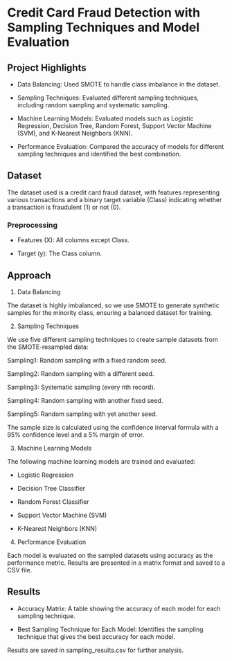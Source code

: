 # Credit Card Fraud Detection with Sampling Techniques and Model Evaluation


## Project Highlights

- Data Balancing: Used SMOTE to handle class imbalance in the dataset.

- Sampling Techniques: Evaluated different sampling techniques, including random sampling and systematic sampling.

- Machine Learning Models: Evaluated models such as Logistic Regression, Decision Tree, Random Forest, Support Vector Machine (SVM), and K-Nearest Neighbors (KNN).

- Performance Evaluation: Compared the accuracy of models for different sampling techniques and identified the best combination.


## Dataset

The dataset used is a credit card fraud dataset, with features representing various transactions and a binary target variable (Class) indicating whether a transaction is fraudulent (1) or not (0).

### Preprocessing

- Features (X): All columns except Class.

- Target (y): The Class column.


## Approach

1. Data Balancing

The dataset is highly imbalanced, so we use SMOTE to generate synthetic samples for the minority class, ensuring a balanced dataset for training.

2. Sampling Techniques

We use five different sampling techniques to create sample datasets from the SMOTE-resampled data:

Sampling1: Random sampling with a fixed random seed.

Sampling2: Random sampling with a different seed.

Sampling3: Systematic sampling (every nth record).

Sampling4: Random sampling with another fixed seed.

Sampling5: Random sampling with yet another seed.

The sample size is calculated using the confidence interval formula with a 95% confidence level and a 5% margin of error.

3. Machine Learning Models

The following machine learning models are trained and evaluated:

- Logistic Regression

- Decision Tree Classifier

- Random Forest Classifier

- Support Vector Machine (SVM)

- K-Nearest Neighbors (KNN)

4. Performance Evaluation

Each model is evaluated on the sampled datasets using accuracy as the performance metric. Results are presented in a matrix format and saved to a CSV file.


## Results

- Accuracy Matrix: A table showing the accuracy of each model for each sampling technique.

- Best Sampling Technique for Each Model: Identifies the sampling technique that gives the best accuracy for each model.

Results are saved in sampling_results.csv for further analysis.



